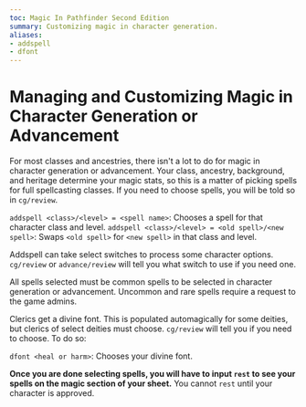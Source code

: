```yaml
---
toc: Magic In Pathfinder Second Edition
summary: Customizing magic in character generation.
aliases:
- addspell
- dfont
---
```


# Managing and Customizing Magic in Character Generation or Advancement

For most classes and ancestries, there isn't a lot to do for magic in character generation or advancement. Your class, ancestry, background, and heritage determine your magic stats, so this is a matter of picking spells for full spellcasting classes. If you need to choose spells, you will be told so in `cg/review`.

`addspell <class>/<level> = <spell name>`: Chooses a spell for that character class and level. 
`addspell <class>/<level> = <old spell>/<new spell>`: Swaps `<old spell>` for `<new spell>` in that class and level.

Addspell can take select switches to process some character options. `cg/review` or `advance/review` will tell you what switch to use if you need one.

All spells selected must be common spells to be selected in character generation or advancement. Uncommon and rare spells require a request to the game admins.

Clerics get a divine font. This is populated automagically for some deities, but clerics of select deities must choose. `cg/review` will tell you if you need to choose. To do so: 

`dfont <heal or harm>`: Chooses your divine font.

**Once you are done selecting spells, you will have to input `rest` to see your spells on the magic section of your sheet.** You cannot `rest` until your character is approved.